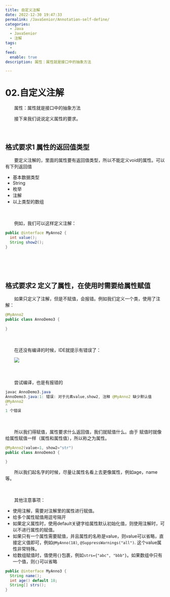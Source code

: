 ```yaml
---
title: 自定义注解
date: 2022-12-30 19:47:33
permalink: /JavaSenior/Annotation-self-define/
categories:
  - Java
  - JavaSenior
  - 注解
tags:
  - 
feed:
  enable: true
description: 属性：属性就是接口中的抽象方法

---
```




# 02.自定义注解

　　属性：属性就是接口中的抽象方法

　　接下来我们说说定义属性的要求。

<!-- more -->　　‍

## 格式要求1 属性的返回值类型

　　要定义注解的，里面的属性要有返回值类型，所以不能定义void的属性。可以有下列返回值

* 基本数据类型
* String
* 枚举
* 注解
* 以上类型的数组

　　‍

　　例如，我们可以这样定义注解：

```java
public @interface MyAnno2 {
  int value();
  String show2();
}
```

　　‍

　　‍

## 格式要求2 定义了属性，在使用时需要给属性赋值

　　如果只定义了注解，但是不赋值，会报错。例如我们定义一个类，使用了注解：

```java
@MyAnno2
public class AnnoDemo3 {
  
}
```

　　‍

　　在还没有编译的时候，IDE就提示有错误了：

　　![](https://image.peterjxl.com/blog/image-20221230105950-7sdurbe.png)

　　‍

　　尝试编译，也是有报错的

```java
javac AnnoDemo3.java
AnnoDemo3.java:1: 错误: 对于元素value,show2, 注释 @MyAnno2 缺少默认值
@MyAnno2
^
1 个错误
```

　　

　　所以我们得赋值，属性要求什么返回值，我们就赋值什么。由于 赋值时就像给属性赋值一样（属性和属性值），所以称之为属性。

```java
@MyAnno2(value=1, show2="str")
public class AnnoDemo3 {

}
```

　　所以我们起名字的时候，尽量让属性名看上去更像属性，例如age，name等。

　　‍

　　其他注意事项：

* 使用注解，需要对注解里的属性进行赋值。
* 给多个属性赋值用逗号隔开
* 如果定义属性时，使用default关键字给属性默认初始化值，则使用注解时，可以不进行属性的赋值。
* 如果只有一个属性需要赋值，并且属性的名称是value，则value可以省略，直接定义值即可，例如`@MyAnno(18)`, `@SuppressWarnings("all")`. 这个value属性非常特殊。
* 给数组赋值时，值使用`{}`包裹，例如`strs={"abc", "bbb"}`。如果数组中只有一个值，则`{}`可以省略

```java
public @interface MyAnno3 {
  String name();
  int age() default 18;
  String[] strs();
}
```

　　‍

　　‍

　　‍
